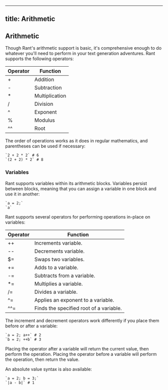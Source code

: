 ----
title: Arithmetic
----

## Arithmetic

Though Rant's arithmetic support is basic, it's comprehensive enough to do whatever you'll need to perform in your text generation adventures. Rant supports the following operators:

|Operator|Function    |
|----|----------------|
| +  | Addition       |
| -  | Subtraction    |
| *  | Multiplication |
| /  | Division       |
| ^  | Exponent       |
| %  | Modulus        |
| ^^ | Root           |

The order of operations works as it does in regular mathematics, and parentheses can be used if necessary:
```rant
`2 + 2 * 2` # 6
`(2 + 2) * 2` # 8
```

### Variables
Rant supports variables within its arithmetic blocks. Variables persist between blocks, meaning that you can assign a variable in one block and use it in another:
```rant
`a = 2;`
`a`
```
Rant supports several operators for performing operations in-place on variables:

|Operator|Function|
|--------|--------|
| ++     | Increments variable. |
| --     | Decrements variable. |
| $=     | Swaps two variables. |
| +=     | Adds to a variable.  |
| -=     | Subtracts from a variable. |
| *=     | Multiplies a variable. |
| /=     | Divides a variable. |
| ^=     | Applies an exponent to a variable. |
| ^^=    | Finds the specified root of a variable. |

The increment and decrement operators work differently if you place them before or after a variable:
```rant
`a = 2; a++` # 2
`b = 2; ++b` # 3
```
Placing the operator after a variable will return the current value, then perform the operation. Placing the operator before a variable will perform the operation, then return the value.

An absolute value syntax is also available:
```rant
`a = 2; b = 3;`
`|a - b|` # 1
```